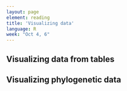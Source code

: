 ```yaml
---
layout: page
element: reading
title: 'Visualizing data'
language: R
week: "Oct 4, 6"
---
```


## Visualizing data from tables

## Visualizing phylogenetic data
